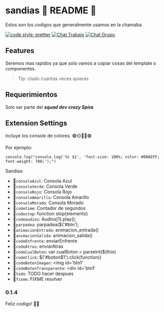 # sandias 🍉 README 🍉

Estos son los codigos que generalmente usamos en la chamaba.

<a href="https://github.com/prettier/prettier"><img alt="code style: prettier" src="https://img.shields.io/badge/code_style-prettier-ff69b4.svg"></a> 
<a href="https://spiramexico.slack.com"><img alt="Chat Trabajo" src="https://img.shields.io/badge/Slack-Chat-blue.svg"></a>
<a href="https://discord.gg/FEfEFUp"><img alt="Chat Grupo" src="https://img.shields.io/discord/687863078486016040?color=%237084d6&label=Discord"></a>

## Features

Seremos mas rapidos ya que solo vamos a copiar cosas del template o componentes.

> Tip: Usalo cuantas veces quieras

## Requerimientos

Solo ser parte del ***squad dev crazy Spira***

## Extension Settings

Incluye los console de colores. 🟢🟡🔴🔵🟣

Por ejemplo:

`console.log("console.log('%c $1', 'font-size: 100%; color: #00AEFF; font-weight: 700;');")`

Sandias:
* 🍉`consoleAzul`: Consola Azul
* 🍉`consoleVerde`: Consola Verde
* 🍉`consoleRojo`: Consola Rojo
* 🍉`consoleAmarillo`: Consola Amarillo
* 🍉`consoleMorado`: Consola Morado
* 🍉`codetime`: Contador de segundos
* 🍉`codestop`: function stop(elemento)
* 🍉`codeaudios`: Audios[1].play();
* 🍉`parpadea`: parpadea($('#btn');
* 🍉`animacionEntrada`: animacion_entrada()
* 🍉`animacionSalida`: animacion_salida()
* 🍉`codeEnfrente`: enviarEnfrente
* 🍉`codeAtras`: enviarAtras
* 🍉`codeCualBoton`: var cualBoton = parseInt($(this)
* 🍉`codeClick`: $('#boton$1').click(function()
* 🍉`codeBotonImagen`: <img id='btn1'
* 🍉`codeBotonTransparente`: <div id='btn1'
* 🍉`todo`: TODO hacer despues
* 🍉`fixme`: FIXME resolver

### 0.1.4

Feliz codigo! ✌🏼